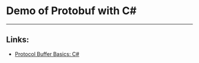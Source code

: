 # Demo of Protobuf with C#


---
## Links:
- [Protocol Buffer Basics: C#](https://developers.google.com/protocol-buffers/docs/csharptutorial)
